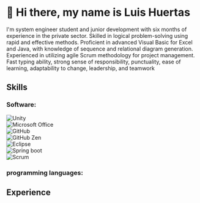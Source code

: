 # 👋 Hi there, my name is Luis Huertas  

I'm system engineer student and junior development with six months of experience in the private sector. Skilled in logical problem-solving using rapid and effective methods. Proficient in advanced Visual Basic for Excel and Java, with knowledge of sequence and relational diagram generation. Experienced in utilizing agile Scrum methodology for project management. Fast typing ability, strong sense of responsibility, punctuality, ease of learning, adaptability to change, leadership, and teamwork

## Skills
  
### Software:

  ![Unity](https://img.shields.io/badge/Unity-blue?style=for-the-badge&logo=Unity&logoColor=white&labelColor=101010)</br>
  ![Microsoft Office](https://img.shields.io/badge/Microsoft_Office-red?style=for-the-badge&logo=MicrosoftOffice&logoColor=white&labelColor=101010)</br>
  ![GitHub](https://img.shields.io/badge/GitHub-white?style=for-the-badge&logo=GitHub&logoColor=white&labelColor=101010)</br>
  ![GitHub Zen](https://img.shields.io/badge/Unity-blue?style=for-the-badge&logo=Unity&logoColor=white&labelColor=101010)</br>
  ![Eclipse](https://img.shields.io/badge/Unity-blue?style=for-the-badge&logo=Unity&logoColor=white&labelColor=101010)</br>
  ![Spring boot](https://img.shields.io/badge/Unity-blue?style=for-the-badge&logo=Unity&logoColor=white&labelColor=101010)</br>
  ![Scrum](https://img.shields.io/badge/Unity-blue?style=for-the-badge&logo=Unity&logoColor=white&labelColor=101010)</br>


### programming languages:


## Experience 
